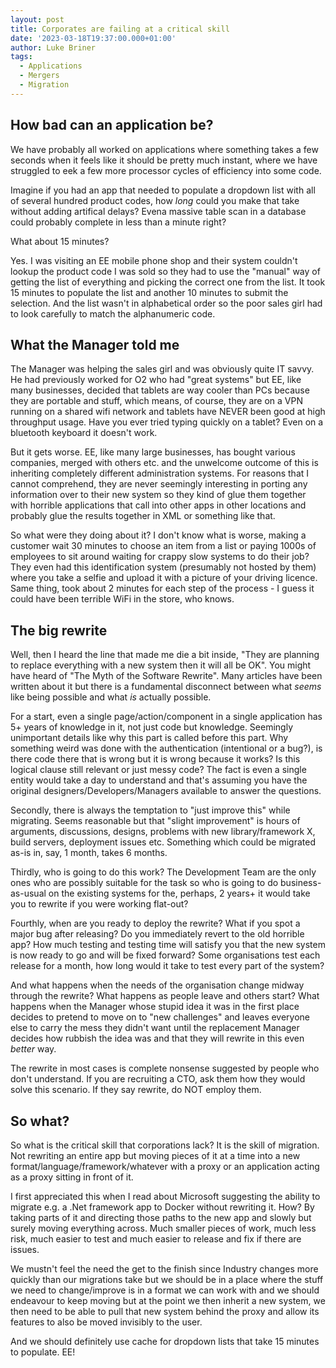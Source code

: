 ```yaml
---
layout: post
title: Corporates are failing at a critical skill
date: '2023-03-18T19:37:00.000+01:00'
author: Luke Briner
tags: 
  - Applications
  - Mergers
  - Migration
---
```


## How bad can an application be?
We have probably all worked on applications where something takes a few seconds when it feels like it should be pretty much instant, where we have struggled to eek a few more processor cycles of efficiency into some code.

Imagine if you had an app that needed to populate a dropdown list with all of several hundred product codes, how *long* could you make that take without adding artifical delays? Evena massive table scan in a database could probably complete in less than a minute right?

What about 15 minutes?

Yes. I was visiting an EE mobile phone shop and their system couldn't lookup the product code I was sold so they had to use the "manual" way of getting the list of everything and picking the correct one from the list. It took 15 minutes to populate the list and another 10 minutes to submit the selection. And the list wasn't in alphabetical order so the poor sales girl had to look carefully to match the alphanumeric code.

## What the Manager told me
The Manager was helping the sales girl and was obviously quite IT savvy. He had previously worked for O2 who had "great systems" but EE, like many businesses, decided that tablets are way cooler than PCs because they are portable and stuff, which means, of course, they are on a VPN running on a shared wifi network and tablets have NEVER been good at high throughput usage. Have you ever tried typing quickly on a tablet? Even on a bluetooth keyboard it doesn't work.

But it gets worse. EE, like many large businesses, has bought various companies, merged with others etc. and the unwelcome outcome of this is inheriting completely different administration systems. For reasons that I cannot comprehend, they are never seemingly interesting in porting any information over to their new system so they kind of glue them together with horrible applications that call into other apps in other locations and probably glue the results together in XML or something like that.

So what were they doing about it? I don't know what is worse, making a customer wait 30 minutes to choose an item from a list or paying 1000s of employees to sit around waiting for crappy slow systems to do their job? They even had this identification system (presumably not hosted by them) where you take a selfie and upload it with a picture of your driving licence. Same thing, took about 2 minutes for each step of the process - I guess it could have been terrible WiFi in the store, who knows.

## The big rewrite
Well, then I heard the line that made me die a bit inside, "They are planning to replace everything with a new system then it will all be OK". You might have heard of "The Myth of the Software Rewrite". Many articles have been written about it but there is a fundamental disconnect between what *seems* like being possible and what *is* actually possible. 

For a start, even a single page/action/component in a single application has 5+ years of knowledge in it, not just code but knowledge. Seemingly unimportant details like why this part is called before this part. Why something weird was done with the authentication (intentional or a bug?), is there code there that is wrong but it is wrong because it works? Is this logical clause still relevant or just messy code? The fact is even a single entity would take a day to understand and that's assuming you have the original designers/Developers/Managers available to answer the questions.

Secondly, there is always the temptation to "just improve this" while migrating. Seems reasonable but that "slight improvement" is hours of arguments, discussions, designs, problems with new library/framework X, build servers, deployment issues etc. Something which could be migrated as-is in, say, 1 month, takes 6 months.

Thirdly, who is going to do this work? The Development Team are the only ones who are possibly suitable for the task so who is going to do business-as-usual on the existing systems for the, perhaps, 2 years+ it would take you to rewrite if you were working flat-out?

Fourthly, when are you ready to deploy the rewrite? What if you spot a major bug after releasing? Do you immediately revert to the old horrible app? How much testing and testing time will satisfy you that the new system is now ready to go and will be fixed forward? Some organisations test each release for a month, how long would it take to test every part of the system? 

And what happens when the needs of the organisation change midway through the rewrite? What happens as people leave and others start? What happens when the Manager whose stupid idea it was in the first place decides to pretend to move on to "new challenges" and leaves everyone else to carry the mess they didn't want until the replacement Manager decides how rubbish the idea was and that they will rewrite in this even *better* way.

The rewrite in most cases is complete nonsense suggested by people who don't understand. If you are recruiting a CTO, ask them how they would solve this scenario. If they say rewrite, do NOT employ them.

## So what?
So what is the critical skill that corporations lack? It is the skill of migration. Not rewriting an entire app but moving pieces of it at a time into a new format/language/framework/whatever with a proxy or an application acting as a proxy sitting in front of it.

I first appreciated this when I read about Microsoft suggesting the ability to migrate e.g. a .Net framework app to Docker without rewriting it. How? By taking parts of it and directing those paths to the new app and slowly but surely moving everything across. Much smaller pieces of work, much less risk, much easier to test and much easier to release and fix if there are issues.

We mustn't feel the need the get to the finish since Industry changes more quickly than our migrations take but we should be in a place where the stuff we need to change/improve is in a format we can work with and we should endeavour to keep moving but at the point we then inherit a new system, we then need to be able to pull that new system behind the proxy and allow its features to also be moved invisibly to the user.

And we should definitely use cache for dropdown lists that take 15 minutes to populate. EE!